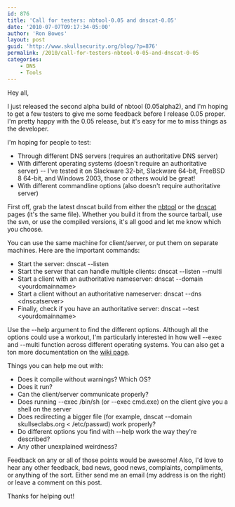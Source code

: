 ```yaml
---
id: 876
title: 'Call for testers: nbtool-0.05 and dnscat-0.05'
date: '2010-07-07T09:17:34-05:00'
author: 'Ron Bowes'
layout: post
guid: 'http://www.skullsecurity.org/blog/?p=876'
permalink: /2010/call-for-testers-nbtool-0-05-and-dnscat-0-05
categories:
    - DNS
    - Tools
---
```


Hey all,

I just released the second alpha build of nbtool (0.05alpha2), and I'm hoping to get a few testers to give me some feedback before I release 0.05 proper. I'm pretty happy with the 0.05 release, but it's easy for me to miss things as the developer. 

I'm hoping for people to test:
<ul>
<li>Through different DNS servers (requires an authoritative DNS server)</li>
<li>With different operating systems (doesn't require an authoritative server) -- I've tested it on Slackware 32-bit, Slackware 64-bit, FreeBSD 8 64-bit, and Windows 2003, those or others would be great!</li>
<li>With different commandline options (also doesn't require authoritative server)</li>
</ul>
<!--more-->
First off, grab the latest dnscat build from either the <a href='/wiki/index.php/Nbtool#Downloads'>nbtool</a> or the <a href='/wiki/index.php/Dnscat#Downloads'>dnscat</a> pages (it's the same file). Whether you build it from the source tarball, use the svn, or use the compiled versions, it's all good and let me know which you choose. 

You can use the same machine for client/server, or put them on separate machines. Here are the important commands:
<ul>
<li>Start the server: dnscat --listen</li>
<li>Start the server that can handle multiple clients: dnscat --listen --multi</li>
<li>Start a client with an authoritative nameserver: dnscat --domain &lt;yourdomainname&gt;</li>
<li>Start a client without an authoritative nameserver: dnscat --dns &lt;dnscatserver&gt;</li>
<li>Finally, check if you have an authoritative server: dnscat --test &lt;yourdomainname&gt;</li>
</ul>
Use the --help argument to find the different options. Although all the options could use a workout, I'm particularly interested in how well --exec and --multi function across different operating systems. You can also get a ton more documentation on the <a href='/wiki/index.php/Dnscat'>wiki page</a>. 

Things you can help me out with:
<ul>
<li>Does it compile without warnings? Which OS?</li>
<li>Does it run?</li>
<li>Can the client/server communicate properly?</li>
<li>Does running --exec /bin/sh (or --exec cmd.exe) on the client give you a shell on the server</li>
<li>Does redirecting a bigger file (for example, dnscat --domain skullseclabs.org < /etc/passwd) work properly?</li>
<li>Do different options you find with --help work the way they're described?</li>
<li>Any other unexplained weirdness?</li>
</ul>

Feedback on any or all of those points would be awesome! Also, I'd love to hear any other feedback, bad news, good news, complaints, compliments, or anything of the sort. Either send me an email (my address is on the right) or leave a comment on this post. 

Thanks for helping out!

